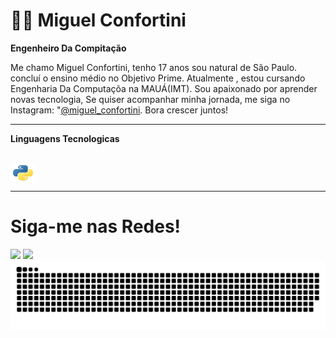 # 🧑‍💻 Miguel Confortini
**Engenheiro Da Compitação**

Me chamo Miguel Confortini, tenho 17 anos sou natural de São Paulo. concluí o ensino médio no Objetivo Prime. Atualmente
, estou cursando Engenharia Da Computaçõa na MAUÁ(IMT).
 Sou apaixonado por aprender novas tecnologia, Se quiser acompanhar minha jornada,
  me siga no Instagram: "[@miguel_confortini](https://www.instagram.com/miguel_confortini/). Bora crescer juntos!

  <hr>

 **Linguagens Tecnologicas**

<div style="display: inline_block"><br>
    <img align="center" alt="Rafa-Python" height="30" width="40" src="https://raw.githubusercontent.com/devicons/devicon/master/icons/python/python-original.svg">
</div>
  
<hr>

<h1>Siga-me nas Redes!</h1>

<div> 
  <a href="https://www.instagram.com/miguel_confortini/" target="_blank"><img src="https://img.shields.io/badge/-Instagram-%23E4405F?style=for-the-badge&logo=instagram&logoColor=white" target="_blank"></a>
  <a href="https://www.linkedin.com/in/miguelconfortini/" target="_blank"><img src="https://img.shields.io/badge/-LinkedIn-%230077B5?style=for-the-badge&logo=linkedin&logoColor=white" target="_blank"></a> 
  
</div>

<picture align="center">
  <source media="(prefers-color-scheme: dark)" srcset="https://raw.githubusercontent.com/mari4souza/mari4souza/output/github-contribution-grid-snake-dark.svg">
  <source media="(prefers-color-scheme: light)" srcset="https://raw.githubusercontent.com/mari4souza/mari4souza/output/github-contribution-grid-snake-dark.svg">
  <img align="center" alt="github contribution grid snake animation" src="https://raw.githubusercontent.com/mari4souza/mari4souza/output/github-contribution-grid-snake.svg">
</picture>
<br>
<br>
<br>
